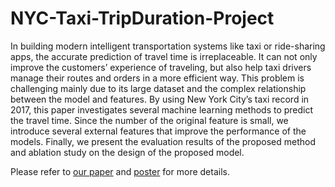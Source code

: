 # NYC-Taxi-TripDuration-Project

In building modern intelligent transportation systems like taxi or ride-sharing apps, the accurate prediction of travel time is irreplaceable. It can not only improve the customers’ experience of traveling, but also help taxi drivers manage their routes and orders in a more efficient way. This problem is challenging mainly due to its large dataset and the complex relationship between the model and features. By using New York City’s taxi record in 2017, this paper investigates several machine learning methods to predict the travel time. Since the number of the original feature is small, we introduce several external features that improve the performance of the models. Finally, we present the evaluation results of the proposed method and ablation study on the design of the proposed model.

Please refer to [our paper](./Taxi_duration_prediction_report.pdf) and [poster](./poster.pdf) for more details.
